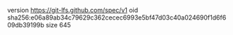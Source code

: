 version https://git-lfs.github.com/spec/v1
oid sha256:e06a89ab34c79629c362cecec6993e5bf47d03c40a024690f1d6f609db39199b
size 645

